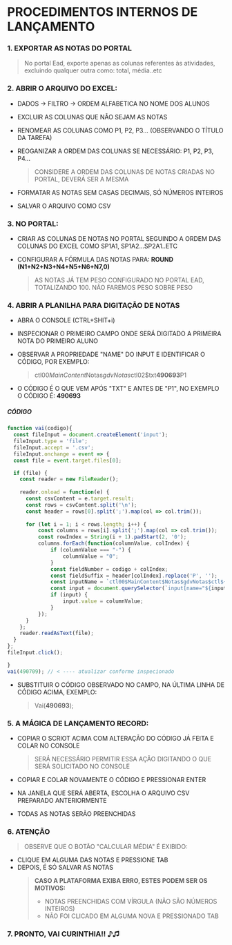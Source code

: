 # PROCEDIMENTOS INTERNOS DE LANÇAMENTO

###  1. EXPORTAR AS NOTAS DO PORTAL
  > No portal Ead, exporte apenas as colunas referentes às atividades, excluindo qualquer outra como: total, média..etc
###  2. ABRIR O ARQUIVO DO EXCEL:
 - DADOS -> FILTRO -> ORDEM ALFABETICA NO NOME DOS ALUNOS
 - EXCLUIR AS COLUNAS QUE NÃO SEJAM AS NOTAS 
 - RENOMEAR AS COLUNAS COMO P1, P2, P3... (OBSERVANDO O TÍTULO DA TAREFA)
 - REOGANIZAR A ORDEM DAS COLUNAS SE NECESSÁRIO: P1, P2, P3, P4...

   > CONSIDERE A ORDEM DAS COLUNAS DE NOTAS CRIADAS NO PORTAL, DEVERÁ SER A MESMA
 - FORMATAR AS NOTAS SEM CASAS DECIMAIS, SÓ NÚMEROS INTEIROS
 - SALVAR O ARQUIVO COMO CSV
###  3. NO PORTAL:
 - CRIAR AS COLUNAS DE NOTAS NO PORTAL SEGUINDO A ORDEM DAS COLUNAS DO EXCEL COMO SP1A1, SP1A2...SP2A1..ETC
 - CONFIGURAR A FÓRMULA DAS NOTAS PARA: **ROUND (N1+N2+N3+N4+N5+N6+N7,0)**

    > AS NOTAS JÁ TEM PESO CONFIGURADO NO PORTAL EAD, TOTALIZANDO 100. NÃO FAREMOS PESO SOBRE PESO
###  4. ABRIR A PLANILHA PARA DIGITAÇÃO DE NOTAS
 - ABRA O CONSOLE (CTRL+SHIT+i)
 - INSPECIONAR O PRIMEIRO CAMPO ONDE SERÁ DIGITADO A PRIMEIRA NOTA DO PRIMEIRO ALUNO
 - OBSERVAR A PROPRIEDADE "NAME" DO INPUT E IDENTIFICAR O CÓDIGO, POR EXEMPLO:

   > ctl00$MainContent$Notas$gdvNotas$ctl02$txt**490693**P1

 - O CÓDIGO É O QUE VEM APÓS "TXT" E ANTES DE "P1", NO EXEMPLO O CÓDIGO É: **490693**

##### CÓDIGO 
```js
function vai(codigo){
  const fileInput = document.createElement('input');
  fileInput.type = 'file';
  fileInput.accept = '.csv';
  fileInput.onchange = event => {
  const file = event.target.files[0];

  if (file) {
    const reader = new FileReader();
      
    reader.onload = function(e) {
      const csvContent = e.target.result;
      const rows = csvContent.split('\n');
      const header = rows[0].split(';').map(col => col.trim()); 
      
      for (let i = 1; i < rows.length; i++) {
          const columns = rows[i].split(';').map(col => col.trim()); 
          const rowIndex = String(i + 1).padStart(2, '0'); 
          columns.forEach(function(columnValue, colIndex) {              
              if (columnValue === "-") {
                  columnValue = "0";
              }              
              const fieldNumber = codigo + colIndex; 
              const fieldSuffix = header[colIndex].replace('P', ''); 
              const inputName = `ctl00$MainContent$Notas$gdvNotas$ctl${rowIndex}$txt${fieldNumber}P${fieldSuffix}`;
              const input = document.querySelector(`input[name="${inputName}"]`);
              if (input) {
                  input.value = columnValue; 
              }
          });
      }
    };    
    reader.readAsText(file); 
  }
};
fileInput.click();

}
vai(490709); // < ---- atualizar conforme inspecionado 

```
 - SUBSTITUIR O CÓDIGO OBSERVADO NO CAMPO, NA ÚLTIMA LINHA DE CÓDIGO ACIMA, EXEMPLO:

   >  Vai(**490693**);


### 5. A MÁGICA DE LANÇAMENTO RECORD:
- COPIAR O SCRIOT ACIMA COM ALTERAÇÃO DO CÓDIGO JÁ FEITA E COLAR NO CONSOLE

  > SERÁ NECESSÁRIO PERMITIR ESSA AÇÃO DIGITANDO O QUE SERÁ SOLICITADO NO CONSOLE

- COPIAR E COLAR NOVAMENTE O CÓDIGO E PRESSIONAR ENTER
- NA JANELA QUE SERÁ ABERTA, ESCOLHA O ARQUIVO CSV PREPARADO ANTERIORMENTE
- TODAS AS NOTAS SERÃO PREENCHIDAS

### 6. ATENÇÃO
  > OBSERVE QUE O BOTÃO "CALCULAR MÉDIA" É EXIBIDO:
  - CLIQUE EM ALGUMA DAS NOTAS E PRESSIONE TAB
  - DEPOIS, É SÓ SALVAR AS NOTAS
    > **CASO A PLATAFORMA EXIBA ERRO, ESTES PODEM SER OS MOTIVOS:**
    > - NOTAS PREENCHIDAS COM VÍRGULA (NÃO SÃO NÚMEROS INTEIROS)
    > - NÃO FOI CLICADO EM ALGUMA NOVA E PRESSIONADO TAB

### 7. PRONTO, VAI CURINTHIA!! ♪♫
